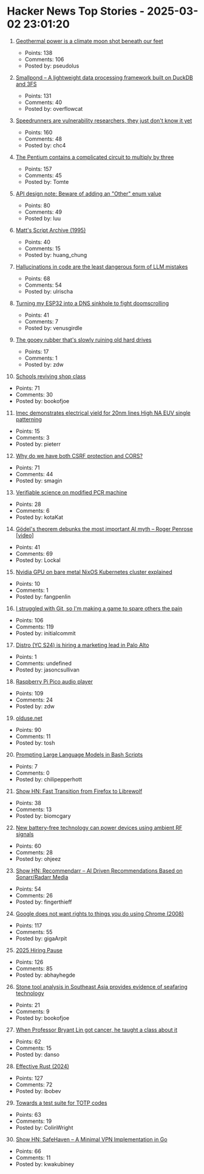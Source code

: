 # Hacker News Top Stories - 2025-03-02 23:01:20

1. [Geothermal power is a climate moon shot beneath our feet](https://www.newyorker.com/news/the-lede/geothermal-power-is-a-climate-moon-shot-beneath-our-feet)
   - Points: 138
   - Comments: 106
   - Posted by: pseudolus

2. [Smallpond – A lightweight data processing framework built on DuckDB and 3FS](https://github.com/deepseek-ai/smallpond)
   - Points: 131
   - Comments: 40
   - Posted by: overflowcat

3. [Speedrunners are vulnerability researchers, they just don't know it yet](https://zetier.com/speedrunners-are-vulnerability-researchers/)
   - Points: 160
   - Comments: 48
   - Posted by: chc4

4. [The Pentium contains a complicated circuit to multiply by three](https://www.righto.com/2025/03/pentium-multiplier-adder-reverse-engineered.html)
   - Points: 157
   - Comments: 45
   - Posted by: Tomte

5. [API design note: Beware of adding an "Other" enum value](https://devblogs.microsoft.com/oldnewthing/20250217-00/?p=110873)
   - Points: 80
   - Comments: 49
   - Posted by: luu

6. [Matt's Script Archive (1995)](https://www.scriptarchive.com/)
   - Points: 40
   - Comments: 15
   - Posted by: huang_chung

7. [Hallucinations in code are the least dangerous form of LLM mistakes](https://simonwillison.net/2025/Mar/2/hallucinations-in-code/)
   - Points: 68
   - Comments: 54
   - Posted by: ulrischa

8. [Turning my ESP32 into a DNS sinkhole to fight doomscrolling](https://amanvir.com/blog/turning-my-esp32-into-a-dns-sinkhole)
   - Points: 41
   - Comments: 7
   - Posted by: venusgirdle

9. [The gooey rubber that's slowly ruining old hard drives](https://www.downtowndougbrown.com/2025/03/the-gooey-rubber-thats-slowly-ruining-old-hard-drives/)
   - Points: 17
   - Comments: 1
   - Posted by: zdw

10. [Schools reviving shop class](https://www.wsj.com/us-news/education/high-school-shop-class-revival-24d7a525)
   - Points: 71
   - Comments: 30
   - Posted by: bookofjoe

11. [Imec demonstrates electrical yield for 20nm lines High NA EUV single patterning](https://www.imec-int.com/en/press/imec-demonstrates-electrical-yield-20nm-pitch-metal-lines-obtained-high-na-euv-single)
   - Points: 15
   - Comments: 3
   - Posted by: pieterr

12. [Why do we have both CSRF protection and CORS?](https://smagin.fyi/posts/cross-site-requests/)
   - Points: 71
   - Comments: 44
   - Posted by: smagin

13. [Verifiable science on modified PCR machine](https://github.com/ClemHeyd/PCR7500)
   - Points: 28
   - Comments: 6
   - Posted by: kotaKat

14. [Gödel's theorem debunks the most important AI myth – Roger Penrose [video]](https://www.youtube.com/watch?v=biUfMZ2dts8)
   - Points: 41
   - Comments: 69
   - Posted by: Lockal

15. [Nvidia GPU on bare metal NixOS Kubernetes cluster explained](https://fangpenlin.com/posts/2025/03/01/nvidia-gpu-on-bare-metal-nixos-k8s-explained/)
   - Points: 10
   - Comments: 1
   - Posted by: fangpenlin

16. [I struggled with Git, so I'm making a game to spare others the pain](https://initialcommit.com/blog/im-making-a-git-game)
   - Points: 106
   - Comments: 119
   - Posted by: initialcommit

17. [Distro (YC S24) is hiring a marketing lead in Palo Alto](https://www.ycombinator.com/companies/distro/jobs/splSeS5-marketing-lead)
   - Points: 1
   - Comments: undefined
   - Posted by: jasoncsullivan

18. [Raspberry Pi Pico audio player](http://lucstechblog.blogspot.com/2025/02/raspberry-pi-pico-audio-player.html)
   - Points: 109
   - Comments: 24
   - Posted by: zdw

19. [olduse.net](https://olduse.net/)
   - Points: 90
   - Comments: 11
   - Posted by: tosh

20. [Prompting Large Language Models in Bash Scripts](https://elijahpotter.dev/articles/prompting_large_language_models_in_bash_scripts)
   - Points: 7
   - Comments: 0
   - Posted by: chilipepperhott

21. [Show HN: Fast Transition from Firefox to Librewolf](undefined)
   - Points: 38
   - Comments: 13
   - Posted by: biomcgary

22. [New battery-free technology can power devices using ambient RF signals](https://news.nus.edu.sg/nus-researchers-develop-new-battery-free-technology/)
   - Points: 60
   - Comments: 28
   - Posted by: ohjeez

23. [Show HN: Recommendarr – AI Driven Recommendations Based on Sonarr/Radarr Media](https://github.com/fingerthief/recommendarr)
   - Points: 54
   - Comments: 26
   - Posted by: fingerthieff

24. [Google does not want rights to things you do using Chrome (2008)](https://www.mattcutts.com/blog/google-chrome-license-agreement/)
   - Points: 117
   - Comments: 55
   - Posted by: gigaArpit

25. [2025 Hiring Pause](https://hr.cornell.edu/2025-hiring-pause)
   - Points: 126
   - Comments: 85
   - Posted by: abhayhegde

26. [Stone tool analysis in Southeast Asia provides evidence of seafaring technology](https://www.popularmechanics.com/science/archaeology/a63870396/ancient-boats-southeast-asia/)
   - Points: 21
   - Comments: 9
   - Posted by: bookofjoe

27. [When Professor Bryant Lin got cancer, he taught a class about it](https://www.nytimes.com/2025/02/26/us/stanford-professor-cancer-bryant-lin.html)
   - Points: 62
   - Comments: 15
   - Posted by: danso

28. [Effective Rust (2024)](https://www.lurklurk.org/effective-rust/title-page.html)
   - Points: 127
   - Comments: 72
   - Posted by: ibobev

29. [Towards a test suite for TOTP codes](https://shkspr.mobi/blog/2025/03/towards-a-test-suite-for-totp-codes/)
   - Points: 63
   - Comments: 19
   - Posted by: ColinWright

30. [Show HN: SafeHaven – A Minimal VPN Implementation in Go](https://github.com/kwakubiney/safehaven)
   - Points: 66
   - Comments: 11
   - Posted by: kwakubiney

